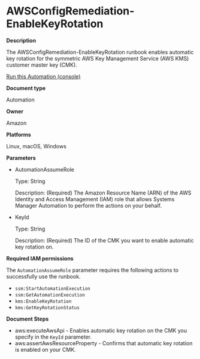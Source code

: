 # AWSConfigRemediation\-EnableKeyRotation<a name="automation-aws-enable-key-rotation"></a>

**Description**

The AWSConfigRemediation\-EnableKeyRotation runbook enables automatic key rotation for the symmetric AWS Key Management Service \(AWS KMS\) customer master key \(CMK\)\.

[Run this Automation \(console\)](https://console.aws.amazon.com/systems-manager/automation/execute/AWSConfigRemediation-EnableKeyRotation)

**Document type**

Automation

**Owner**

Amazon

**Platforms**

Linux, macOS, Windows

**Parameters**
+ AutomationAssumeRole

  Type: String

  Description: \(Required\) The Amazon Resource Name \(ARN\) of the AWS Identity and Access Management \(IAM\) role that allows Systems Manager Automation to perform the actions on your behalf\.
+ KeyId

  Type: String

  Description: \(Required\) The ID of the CMK you want to enable automatic key rotation on\.

**Required IAM permissions**

The `AutomationAssumeRole` parameter requires the following actions to successfully use the runbook\.
+ `ssm:StartAutomationExecution`
+ `ssm:GetAutomationExecution`
+ `kms:EnableKeyRotation`
+ `kms:GetKeyRotationStatus`

**Document Steps**
+ aws:executeAwsApi \- Enables automatic key rotation on the CMK you specify in the `KeyId` parameter\.
+ aws:assertAwsResourceProperty \- Confirms that automatic key rotation is enabled on your CMK\.